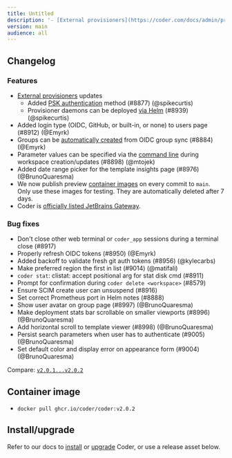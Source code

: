 ```yaml
---
title: Untitled
description: '- [External provisioners](https://coder.com/docs/admin/provisioners)'
version: main
audience: all
---
```

## Changelog

### Features

- [External provisioners](https://coder.com/docs/admin/provisioners)
  updates
  - Added
    [PSK authentication](https://coder.com/docs/admin/provisioners#authentication)
    method (#8877) (@spikecurtis)
  - Provisioner daemons can be deployed
    [via Helm](https://github.com/coder/coder/tree/main/helm/provisioner)
    (#8939) (@spikecurtis)
- Added login type (OIDC, GitHub, or built-in, or none) to users page (#8912)
  (@Emyrk)
- Groups can be
  [automatically created](https://coder.com/docs/admin/auth#user-not-being-assigned--group-does-not-exist)
  from OIDC group sync (#8884) (@Emyrk)
- Parameter values can be specified via the
  [command line](https://coder.com/docs/cli/create#--parameter) during
  workspace creation/updates (#8898) (@mtojek)
- Added date range picker for the template insights page (#8976)
  (@BrunoQuaresma)
- We now publish preview
  [container images](https://github.com/coder/coder/pkgs/container/coder-preview)
  on every commit to `main`. Only use these images for testing. They are
  automatically deleted after 7 days.
- Coder is
  [officially listed JetBrains Gateway](https://coder.com/blog/self-hosted-remote-development-in-jetbrains-ides-now-available-to-coder-users).

### Bug fixes

- Don't close other web terminal or `coder_app` sessions during a terminal close
  (#8917)
- Properly refresh OIDC tokens (#8950) (@Emyrk)
- Added backoff to validate fresh git auth tokens (#8956) (@kylecarbs)
- Make preferred region the first in list (#9014) (@matifali)
- `coder stat`: clistat: accept positional arg for stat disk cmd (#8911)
- Prompt for confirmation during `coder delete <workspace>` (#8579)
- Ensure SCIM create user can unsuspend (#8916)
- Set correct Prometheus port in Helm notes (#8888)
- Show user avatar on group page (#8997) (@BrunoQuaresma)
- Make deployment stats bar scrollable on smaller viewports (#8996)
  (@BrunoQuaresma)
- Add horizontal scroll to template viewer (#8998) (@BrunoQuaresma)
- Persist search parameters when user has to authenticate (#9005)
  (@BrunoQuaresma)
- Set default color and display error on appearance form (#9004)
  (@BrunoQuaresma)

Compare:
[`v2.0.1...v2.0.2`](https://github.com/coder/coder/compare/v2.0.1...v2.0.2)

## Container image

- `docker pull ghcr.io/coder/coder:v2.0.2`

## Install/upgrade

Refer to our docs to [install](https://coder.com/docs/install) or
[upgrade](https://coder.com/docs/admin/upgrade) Coder, or use a
release asset below.
